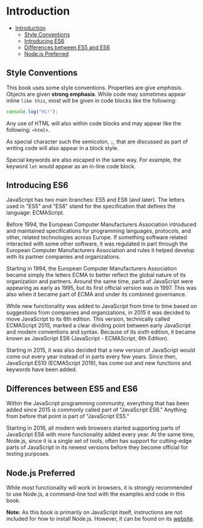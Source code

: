 # Introduction

- [Introduction](#introduction)
  - [Style Conventions](#style-conventions)
  - [Introducing ES6](#introducing-es6)
  - [Differences between ES5 and ES6](#differences-between-es5-and-es6)
  - [Node.js Preferred](#nodejs-preferred)

## Style Conventions

This book uses some style conventions. Properties are give *emphasis*. Objects are given **strong emphasis**. While code may sometimes appear inline `like this`, most will be given in code blocks like the following:

```javascript
console.log("Hi!");
```

Any use of HTML will also within code blocks and may appear like the following: `<html>`.

As special character such the semicolon, `;`, that are discussed as part of writing code will also appear in a block style.

Special keywords are also escaped in the same way. For example, the keyword `let` would appear as an in-line code block.

## Introducing ES6

JavaScript has two main branches: ES5 and ES6 (and later). The letters used in "ES5" and "ES6" stand for the specification that defines the language: ECMAScript.

Before 1994, the European Computer Manufacturers Association introduced and maintained specifications for programming languages, protocols, and other, related technologies across Europe. If something software related interacted with some other software, it was regulated in part through the European Computer Manufacturers Association and rules it helped develop with its partner companies and organizations.

Starting in 1994, the European Computer Manufacturers Association became simply the letters ECMA to better reflect the global nature of its organization and partners. Around the same time, parts of JavaScript were appearing as early as 1995, but its first official version was in 1997. This was also when it became part of ECMA and under its combined governance.

While new functionality was added to JavaScript from time to time based on suggestions from companies and organizations, in 2015 it was decided to move JavaScript to its 6th edition. This version, technically called ECMAScript 2015, marked a clear dividing point between early JavaScript and modern conventions and syntax. Because of its sixth edition, it became known as JavaScript ES6 (JavaScript - ECMAScript, 6th Edition).

Starting in 2015, it was also decided that a new version of JavaScript would come out every year instead of in parts every few years. Since then, JavaScript ES10 (ECMAScript 2019), has come out and new functions and keywords have been added.

## Differences between ES5 and ES6

Within the JavaScript programming community, everything that has been added since 2015 is commonly called part of "JavaScript ES6." Anything from before that point is part of "JavaScript ES5."

Starting in 2016, all modern web browsers started supporting parts of JavaScript ES6 with more functionality added every year. At the same time, Node.js, since it is a single set of tools, often has support for cutting-edge parts of JavaScript in its newest versions before they become official for testing purposes.

## Node.js Preferred

While most functionality will work in browsers, it is strongly recommended to use Node.js, a command-line tool with the examples and code in this book.

**Note:** As this book is primarily on JavaScript itself, instructions are not included for how to install Node.js. However, it can be found on its [website](https://nodejs.org/en/).
